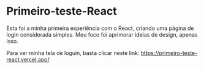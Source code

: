 # Primeiro-teste-React
Esta foi a minha primeira experiência com o React, criando uma página de login considerada simples.
Meu foco foi aprimorar ideias de design, apenas isso.

Para ver minha tela de loguin, basta clicar neste link: https://primeiro-teste-react.vercel.app/
